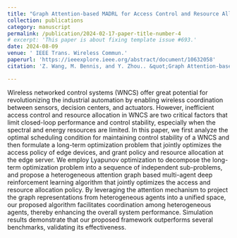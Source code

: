 ```yaml
---
title: "Graph Attention-based MADRL for Access Control and Resource Allocation in Wireless Networked Control Systems"
collection: publications
category: manuscript
permalink: /publication/2024-02-17-paper-title-number-4
# excerpt: 'This paper is about fixing template issue #693.'
date: 2024-08-09
venue: ' IEEE Trans. Wireless Commun.'
paperurl: 'https://ieeexplore.ieee.org/abstract/document/10632058'
citation: 'Z. Wang, M. Bennis, and Y. Zhou.. &quot;Graph Attention-based MADRL for Access Control and Resource Allocation in Wireless Networked Control Systems.&quot; <i>IEEE Trans. Wireless Commun.</i>. 2024.'

---
```


Wireless networked control systems (WNCS) offer great potential for revolutionizing the industrial automation by enabling wireless coordination between sensors, decision centers, and actuators. However, inefficient access control and resource allocation in WNCS are two critical factors that limit closed-loop performance and control stability, especially when the spectral and energy resources are limited. In this paper, we first analyze the optimal scheduling condition for maintaining control stability of a WNCS and then formulate a long-term optimization problem that jointly optimizes the access policy of edge devices, and grant policy and resource allocation at the edge server. We employ Lyapunov optimization to decompose the long-term optimization problem into a sequence of independent sub-problems, and propose a heterogeneous attention graph based multi-agent deep reinforcement learning algorithm that jointly optimizes the access and resource allocation policy. By leveraging the attention mechanism to project the graph representations from heterogeneous agents into a unified space, our proposed algorithm facilitates coordination among heterogeneous agents, thereby enhancing the overall system performance. Simulation results demonstrate that our proposed framework outperforms several benchmarks, validating its effectiveness.